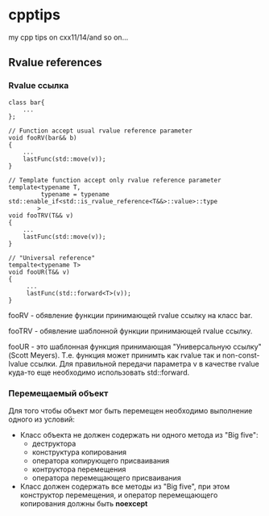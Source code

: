 # cpptips
my cpp tips on cxx11/14/and so on...

## Rvalue references
### Rvalue ссылка
```
class bar{
    ...
};

// Function accept usual rvalue reference parameter
void fooRV(bar&& b)
{
    ...
    lastFunc(std::move(v));
}

// Template function accept only rvalue reference parameter
template<typename T,
         typename = typename std::enable_if<std::is_rvalue_reference<T&&>::value>::type
        >
void fooTRV(T&& v)
{
    ...
    lastFunc(std::move(v));
}

// "Universal reference" 
tempalte<typename T>
void fooUR(T&& v)
{
     ...
     lastFunc(std::forward<T>(v));
}
```
fooRV - обявление функции принимающей rvalue ссылку на класс bar.

fooTRV - обявление шаблонной функции принимающей rvalue ссылку.

fooUR - это шаблонная функция принимающая "Универсальную ссылку" (Scott Meyers).
Т.е. функция может принимть как rvalue так и non-const-lvalue ссылки.
Для правильной передачи параметра v в качестве rvalue куда-то еще
необходимо использовать std::forward.

### Перемещаемый объект

Для того чтобы объект мог быть перемещен необходимо выполнение одного из
условий:
- Класс объекта не должен содержать ни одного метода из "Big five":
    - деструктора
    - конструктура копирования
    - оператора копирующего присваивания
    - контруктора перемещения
    - оператора перемещающего присваивания
- Класс должен содержать все методы из "Big five", при этом конструктор
перемещения, и оператор перемещающего копирования должны быть **noexcept**

